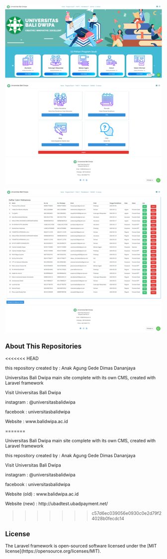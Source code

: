 <p align="center"><img src="https://github.com/dimasdananjaya/ubad-master-site/blob/master/public/resources/readme/pic1.png?raw=true)"></p>
<p align="center"><img src="https://github.com/dimasdananjaya/ubad-master-site/blob/master/public/resources/readme/pic2.png?raw=true)"></p>
<p align="center"><img src="https://github.com/dimasdananjaya/ubad-master-site/blob/master/public/resources/readme/pic3.png?raw=true)"></p>


## About This Repositories
<<<<<<< HEAD
<p>this repository created by : Anak Agung Gede Dimas Dananjaya</p>

Universitas Bali Dwipa main site complete with its own CMS, created with Laravel framework


Visit Universitas Bali Dwipa
<p>instagram     : @universitasbalidwipa</p>
<p>facebook      : universitasbalidwipa</p>
<p>Website       : www.balidwipa.ac.id</p>

=======

Universitas Bali Dwipa main site complete with its own CMS, created with Laravel framework
<p>this repository created by : Anak Agung Gede Dimas Dananjaya</p>

Visit Universitas Bali Dwipa
<p>instagram     : @universitasbalidwipa</p>
<p>facebook      : universitasbalidwipa</p>
<p>Website (old)      : www.balidwipa.ac.id</p>
<p>Website (new)      : http://ubadtest.ubadpayment.net/</p>

>>>>>>> c57d6ec039056e0930c0e2d79f24028b0fecdc14

## License

<p>The Laravel framework is open-sourced software licensed under the [MIT license](https://opensource.org/licenses/MIT).</p>
